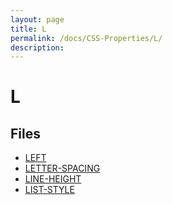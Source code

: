 ```yaml
---
layout: page
title: L
permalink: /docs/CSS-Properties/L/
description: 
---
```


# L



## Files
* [LEFT](/compare.html2pdf.tools/docs/CSS-Properties/L/left)
* [LETTER-SPACING](/compare.html2pdf.tools/docs/CSS-Properties/L/letter-spacing)
* [LINE-HEIGHT](/compare.html2pdf.tools/docs/CSS-Properties/L/line-height)
* [LIST-STYLE](/compare.html2pdf.tools/docs/CSS-Properties/L/list-style)

